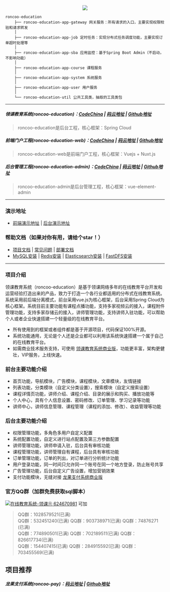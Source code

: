 <div align=center><img src="logo.jpg"/></div>

```
roncoo-education
    ├── roncoo-education-app-gateway 网关服务：所有请求的入口，主要实现权限校验和请求转发
    │   
    ├── roncoo-education-app-job 定时任务：实现分布式任务调度功能，主要实现订单超时处理等
    │   
    ├── roncoo-education-app-sba 应用监控：基于Spring Boot Admin（不启动，不影响功能）
    │   
    ├── roncoo-education-app-course 课程服务
    │   
    ├── roncoo-education-app-system 系统服务
    │   
    ├── roncoo-education-app-user 用户服务
    │ 
    └── roncoo-education-util 公共工具类，抽取的工具类包
```

---

##### 领课教育系统(roncoo-education)：[CodeChina](https://codechina.csdn.net/roncoocom/roncoo-education) | [码云地址](https://gitee.com/roncoocom/roncoo-education) | [Github地址](https://github.com/roncoo/roncoo-education)
> roncoo-education是后台工程，核心框架：Spring Cloud  

##### 前端门户工程(roncoo-education-web)：[CodeChina](https://codechina.csdn.net/roncoocom/roncoo-education-web) | [码云地址](https://gitee.com/roncoocom/roncoo-education-web) | [Github地址](https://github.com/roncoo/roncoo-education-web)
> roncoo-education-web是前端门户工程，核心框架：Vuejs + Nuxt.js  

##### 后台管理工程(roncoo-education-admin)：[CodeChina](https://codechina.csdn.net/roncoocom/roncoo-education-admin) | [码云地址](https://gitee.com/roncoocom/roncoo-education-admin) | [Github地址](https://github.com/roncoo/roncoo-education-admin)
> roncoo-education-admin是后台管理工程，核心框架：vue-element-admin

---

### 演示地址
* [前端演示地址](https://eduos.roncoo.net/) | [后台演示地址](https://eduos.roncoo.net/admin) 
### 帮助文档（如果对你有用，请给个star！）
* [项目文档](http://doc.os.roncoos.com/) | [常见问题](https://blog.roncoo.com/article/1105309620724858882) | [部署文档](https://blog.roncoo.com/article/1103554925858197505) 
* [MySQL安装](https://blog.roncoo.com/article/1280781211745636354) | [Redis安装](https://blog.roncoo.com/article/1281402533735550977) | [Elasticsearch安装](https://blog.roncoo.com/article/1281405654742323202) | [FastDFS安装](https://blog.roncoo.com/article/1275251133292867586)

---

### 项目介绍
领课教育系统（roncoo-education）是基于领课网络多年的在线教育平台开发和运营经验打造出来的产品，致力于打造一个各行业都适用的分布式在线教育系统。系统采用前后端分离模式，前台采用vue.js为核心框架，后台采用Spring Cloud为核心框架。系统目前主要功能有课程点播功能，支持多家视频云的接入，课程附件管理功能，支持多家存储云的接入，讲师管理功能，支持讲师入驻功能，可以帮助个人或者企业快速搭建一个轻量级的在线教育平台。

* 所有使用到的框架或者组件都是基于开源项目，代码保证100%开源。
* 系统功能通用，无论是个人还是企业都可以利用该系统快速搭建一个属于自己的在线教育平台。
* 如需商业技术服务支持，可使用 [领课教育系统商业版](https://edu.roncoo.net/)，功能更丰富，架构更健壮，VIP服务，上线快速。

### 前台主要功能介绍
* 首页功能，导航模块，广告模块，课程模块，文章模块，友情链接
* 列表功能，分类模块（自定义分类设置），搜索模块（自定义搜索设置）
* 课程详情页功能，讲师介绍、课程介绍、目录的展示和购买、播放功能等
* 个人中心，具有个人信息设置、密码修改、订单管理、学习记录等功能
* 讲师中心，讲师信息管理、课程管理（课程的添加、修改）、收益管理等功能

### 后台主要功能介绍
* 权限管理功能，多角色多用户自定义配置
* 系统配置功能，自定义进行站点配置及第三方参数配置
* 讲师管理功能，讲师申请入驻，后台具有审核功能
* 课程管理功能，讲师管理自有课程，后台具有审核功能
* 订单管理功能，订单的列出，对订单进行分析统计功能
* 用户登录功能，同一时间只允许同一个账号在同一个地方登录，防止账号共享
* 广告管理功能，后台自定义广告设置，增加营销效果
* 支付功能模块，无缝对接 [龙果支付系统商业版](https://pay.roncoo.net/)

### 官方QQ群（加群免费获取sql脚本）
<a target="_blank" href="https://qm.qq.com/cgi-bin/qm/qr?k=BpOlarqoFOUReMfHsinOBDrFJhVln6LO&jump_from=webapi"><img border="0" src="http://pub.idqqimg.com/wpa/images/group.png" alt="在线教育系统-领课⑪" title="在线教育系统-领课⑪"> 624670981</a> 可加

> QQ群：1028579521(已满)  
> QQ群：532451240(已满)  QQ群：903738971(已满)   QQ群：74876271 (已满)  
> QQ群：774890501(已满)  QQ群：702189511(已满)   QQ群：826617734(已满)  
> QQ群：154407415(已满)  QQ群：284915592(已满)   QQ群：703455569(已满)  

## 项目推荐
##### 龙果支付系统(roncoo-pay)：[码云地址](https://gitee.com/roncoocom/roncoo-pay) | [Github地址](https://github.com/roncoo/roncoo-pay)
